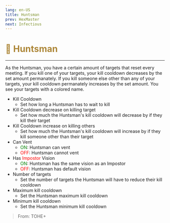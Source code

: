 ```yaml
---
lang: en-US
title: Huntsman
prev: HexMaster
next: Infectious
---
```


# <font color="#ad8739">🏹 <b>Huntsman</b></font> <Badge text="Killing" type="tip" vertical="middle"/>
---

As the Huntsman, you have a certain amount of targets that reset every meeting. If you kill one of your targets, your kill cooldown decreases by the set amount permanately. If you kill someone else other than any of your targets, your kill cooldown permanately increases by the set amount. You see your targets with a colored name.
* Kill Cooldown
  * Set how long a Huntsman has to wait to kill
* Kill Cooldown decrease on killing target
  * Set how much the Huntsman's kill cooldown will decrease by if they kill their target
* Kill Cooldown increase on killing others
  * Set how much the Huntsman's kill cooldown will increase by if they kill someone other than their target
* Can Vent
  * <font color=green>ON</font>: Huntsman can vent
  * <font color=red>OFF</font>: Huntsman cannot vent
* Has <font color=red>Impostor</font> Vision
  * <font color=green>ON</font>: Huntsman has the same vision as an Impostor
  * <font color=red>OFF</font>: Huntsman has default vision
* Number of targets
  * Set the number of targets the Huntsman will have to reduce their kill cooldown
* Maximum kill cooldown
  * Set the Huntsman maximum kill cooldown
* Minimum kill cooldown
  * Set the Huntsman minimum kill cooldown

> From: TOHE+

